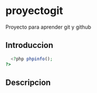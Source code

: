 # proyectogit
Proyecto para aprender git y github
## Introduccion
```php
  <?php phpinfo(); 
?>
```
## Descripcion
